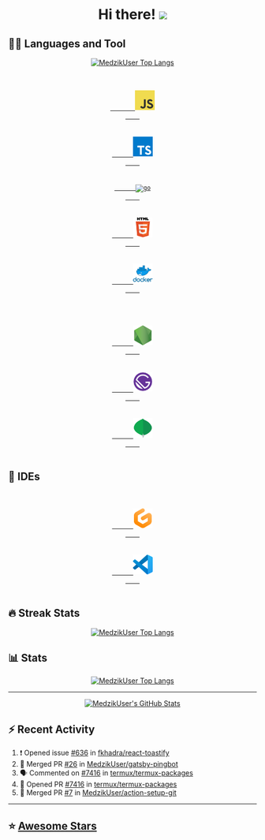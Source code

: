 <h1 align="center">
  Hi there!
  <img src="https://media.giphy.com/media/hvRJCLFzcasrR4ia7z/giphy.gif" width="28">
</h1>

## 👨‍💻 Languages and Tool

<p align="center">
  <a href="https://github.com/anuraghazra/github-readme-stats">
    <img alt="MedzikUser Top Langs" src="https://github-readme-stats.vercel.app/api/top-langs/?username=MedzikUser&theme=radical&count_private=true&layout=compact" />
  </a>
</p>

<p align="center">
  <code>
    <a href="https://developer.mozilla.org/en/JavaScript">
       <img src="https://raw.githubusercontent.com/github/explore/main/topics/javascript/javascript.png" alt="javascript" width="40" height="40" />
    </a>
  </code>
  <code>
    <a href="https://www.typescriptlang.org/">
      <img src="https://raw.githubusercontent.com/github/explore/main/topics/typescript/typescript.png" alt="typescript" width="40" height="40" />
    </a>
  </code>
  <code>
    <a href="https://golang.org/">
      <img src="https://golang.org/doc/gopher/favicon.svg" alt="go" width="40" height="40" />
    </a>
  </code>
  <code>
    <a href="https://developer.mozilla.org/en/HTML">
      <img src="https://raw.githubusercontent.com/github/explore/main/topics/html/html.png" alt="html" width="40" height="40" />
    </a>
  </code>
  <code>
    <a href="https://www.docker.com/">
      <img src="https://raw.githubusercontent.com/github/explore/main/topics/docker/docker.png" alt="docker" width="40" height="40" />
    </a>
  </code>
</p>

<p align="center">
  <code>
    <a href="https://nodejs.org/">
      <img src="https://raw.githubusercontent.com/github/explore/main/topics/nodejs/nodejs.png" alt="nodejs" width="40" height="40" />
    </a>
  </code>
  <code>
    <a href="https://www.gatsbyjs.com/">
      <img src="https://raw.githubusercontent.com/github/explore/main/topics/gatsby/gatsby.png" alt="gatsby" width="40" height="40" />
    </a>
  </code>
  <code>
    <a href="https://www.mongodb.com/">
      <img src="icons/mongodb/mongodb.svg" alt="mongodb" width="40" height="40" />
    </a>
  </code>
</p>

## 📝 IDEs

<p align="center">
  <code>
    <a href="https://www.gitpod.io/">
      <img src="https://raw.githubusercontent.com/github/explore/main/topics/gitpod/gitpod.png" alt="gitpod" width="40" height="40" />
    </a>
  </code>
  <code>
    <a href="https://code.visualstudio.com/">
      <img src="https://raw.githubusercontent.com/github/explore/main/topics/visual-studio-code/visual-studio-code.png" alt="vscode" width="40" height="40" />
    </a>
  </code>
</p>

## 🔥 Streak Stats

<p align="center">
  <a href="https://git.io/streak-stats">
    <img alt="MedzikUser Top Langs" src="https://github-readme-streak-stats.herokuapp.com/?user=MedzikUser&theme=dracula" />
  </a>
</p>

## 📊 Stats

<p align="center">
  <a href="https://github.com/ashutosh00710/github-readme-activity-graph">
    <img alt="MedzikUser Top Langs" src="https://activity-graph.herokuapp.com/graph?username=MedzikUser&bg_color=1F222E&color=F8D866&line=F85D7F&point=FFFFFF&hide_border=true" />
  </a>
</p>

---

<p align="center">
  <a href="https://github.com/anuraghazra/github-readme-stats">
    <img alt="MedzikUser's GitHub Stats" src="https://github-readme-stats.vercel.app/api?username=MedzikUser&show_icons=true&theme=radical&line_height=27&include_all_commits=true&count_private=true" />
  </a>
</p>

## ⚡ Recent Activity

<!--START_SECTION:activity-->
1. ❗️ Opened issue [#636](https://github.com/fkhadra/react-toastify/issues/636) in [fkhadra/react-toastify](https://github.com/fkhadra/react-toastify)
2. 🎉 Merged PR [#26](https://github.com/MedzikUser/gatsby-pingbot/pull/26) in [MedzikUser/gatsby-pingbot](https://github.com/MedzikUser/gatsby-pingbot)
3. 🗣 Commented on [#7416](https://github.com/termux/termux-packages/issues/7416) in [termux/termux-packages](https://github.com/termux/termux-packages)
4. 💪 Opened PR [#7416](https://github.com/termux/termux-packages/pull/7416) in [termux/termux-packages](https://github.com/termux/termux-packages)
5. 🎉 Merged PR [#7](https://github.com/MedzikUser/action-setup-git/pull/7) in [MedzikUser/action-setup-git](https://github.com/MedzikUser/action-setup-git)
<!--END_SECTION:activity-->

---

## ⭐ [Awesome Stars](AWESOME-STARS.md)
